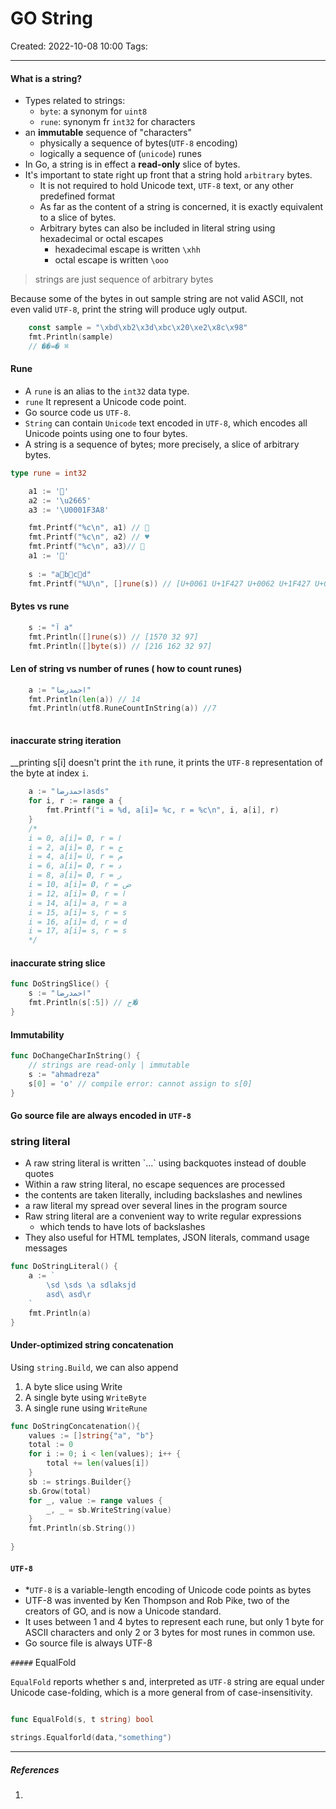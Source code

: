 # GO String
Created: 2022-10-08 10:00
Tags: 
____

#### What is a string?
* Types related to strings:
	* `byte`: a synonym for `uint8`
	* `rune`: synonym fr `int32` for characters
* an __immutable__ sequence of "characters"
	* physically a sequence of bytes(`UTF-8` encoding)
	* logically a sequence of (`unicode`) runes
* In Go, a string is in effect a __read-only__ slice of bytes.
* It's important to state right up front that a string hold `arbitrary` bytes.
	* It is not required to hold Unicode text, `UTF-8` text, or any other predefined format
	* As far as the content of a string is concerned, it is exactly equivalent to a slice of bytes.
	* Arbitrary bytes can also be included in literal string using hexadecimal or octal escapes
		* hexadecimal escape is written `\xhh`
		* octal escape is written `\ooo`

> strings are just sequence of arbitrary bytes

Because some of the bytes in out sample string are not valid ASCII, not even valid `UTF-8`, print the string will produce ugly output.
```go
	const sample = "\xbd\xb2\x3d\xbc\x20\xe2\x8c\x98"
	fmt.Println(sample)
	// ��=� ⌘
```

#### Rune

* A `rune` is an alias to the `int32` data type.
* `rune` It represent a Unicode code point.
* Go source code us `UTF-8`.
* `String` can contain `Unicode` text encoded in `UTF-8`, which encodes all Unicode points using one to four bytes.
* A string is a sequence of bytes; more precisely, a slice of arbitrary bytes.

```go
type rune = int32
```

```go
    a1 := '🧺'
    a2 := '\u2665'
    a3 := '\U0001F3A8'

    fmt.Printf("%c\n", a1) // 🧺
    fmt.Printf("%c\n", a2) // ♥
    fmt.Printf("%c\n", a3)// 🎨 
    a1 := '🧺'
	
	s := "a🐧b🐧c🐧d"
	fmt.Printf("%U\n", []rune(s)) // [U+0061 U+1F427 U+0062 U+1F427 U+0063 U+1F427 U+0064]


```

#### Bytes vs rune

```go 
	s := "آ a"
	fmt.Println([]rune(s)) // [1570 32 97]
	fmt.Println([]byte(s)) // [216 162 32 97]
```

#### Len of string vs number of runes ( how to count runes)
``` go
	a := "احمدرضا"
	fmt.Println(len(a)) // 14
	fmt.Println(utf8.RuneCountInString(a)) //7
	
```

#### inaccurate string iteration
__printing s[i] doesn't  print the `ith` rune, it prints the `UTF-8` representation of the byte at index `i`.

```go
	a := "احمدرضاasds"
	for i, r := range a {
		fmt.Printf("i = %d, a[i]= %c, r = %c\n", i, a[i], r)
	}
	/*
	i = 0, a[i]= Ø, r = ا
	i = 2, a[i]= Ø, r = ح
	i = 4, a[i]= Ù, r = م
	i = 6, a[i]= Ø, r = د
	i = 8, a[i]= Ø, r = ر
	i = 10, a[i]= Ø, r = ض
	i = 12, a[i]= Ø, r = ا
	i = 14, a[i]= a, r = a
	i = 15, a[i]= s, r = s
	i = 16, a[i]= d, r = d
	i = 17, a[i]= s, r = s
	*/
```

#### inaccurate string slice

```go
func DoStringSlice() {
	s := "احمدرضا"
	fmt.Println(s[:5]) // اح�
}
```

#### Immutability
```go
func DoChangeCharInString() {
	// strings are read-only | immutable
	s := "ahmadreza"
	s[0] = 'o' // compile error: cannot assign to s[0]
}
```

#### Go source file are always encoded in `UTF-8`

### string literal
* A raw string literal is written \`...\` using backquotes instead of double quotes
* Within a raw string literal, no escape sequences are processed
* the contents are taken literally, including backslashes and newlines
* a raw literal my spread over several lines in the program source
* Raw string literal are a convenient way to write regular expressions
	* which tends to have lots of backslashes
* They also useful for HTML templates, JSON literals, command usage messages 
```go
func DoStringLiteral() {
	a := `
		\sd \sds \a sdlaksjd 
		asd\ asd\r
	`
	fmt.Println(a)
}

```


#### Under-optimized string concatenation


Using `string.Build`, we can also append
1. A byte slice using Write
2. A single byte using `WriteByte`
3. A single rune using `WriteRune`


```go
func DoStringConcatenation(){
	values := []string{"a", "b"}
	total := 0
	for i := 0; i < len(values); i++ {
		total += len(values[i])
	}
	sb := strings.Builder{}
	sb.Grow(total)
	for _, value := range values {
		_, _ = sb.WriteString(value)
	}
	fmt.Println(sb.String())
	
}
```


 #### `UTF-8`
* *`UTF-8` is a variable-length encoding of Unicode code points as bytes
* UTF-8 was invented by Ken Thompson and Rob Pike, two of the creators of GO, and is now a Unicode standard.
* It uses between 1 and 4 bytes to represent each rune, but only 1 byte for ASCII characters and only 2 or 3 bytes for most runes in common use.
* Go source file is always UTF-8


`#####` EqualFold

`EqualFold` reports whether s and, interpreted as `UTF-8` string are equal under Unicode case-folding, which is a more general from of case-insensitivity.

```go

func EqualFold(s, t string) bool

strings.Equalforld(data,"something")

```

_____
##### References
1.

